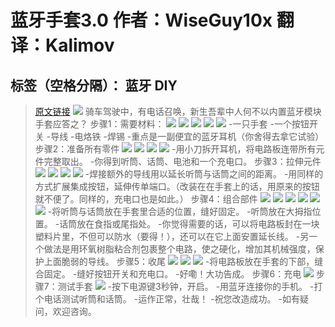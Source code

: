 # 蓝牙手套3.0 作者：WiseGuy10x 翻译：Kalimov
标签（空格分隔）： 蓝牙 DIY
---
>[原文链接](http://www.instructables.com/id/Bluetooth-Glove-Version-30/)
![](http://cdn.instructables.com/FSR/V98B/HYPNXFA9/FSRV98BHYPNXFA9.MEDIUM.jpg)
骑车驾驶中，有电话召唤，新生吾辈中人何不以内置蓝牙模块手套应答之？
步骤1：需要材料：
![](http://cdn.instructables.com/FVP/ERXT/HYPNXL0N/FVPERXTHYPNXL0N.MEDIUM.jpg)
![](http://cdn.instructables.com/F2D/7SA0/HYPNXKDR/F2D7SA0HYPNXKDR.LARGE.jpg)
![](http://cdn.instructables.com/F28/IFFL/HYPNXM2Z/F28IFFLHYPNXM2Z.MEDIUM.jpg)
![](http://cdn.instructables.com/FWL/U0IV/HYPNXLEJ/FWLU0IVHYPNXLEJ.MEDIUM.jpg)
![](http://cdn.instructables.com/FDM/5AWW/HYPNXLP6/FDM5AWWHYPNXLP6.MEDIUM.jpg)
-一只手套
-一个按钮开关
-导线
-电烙铁
-焊锡
-重点是一副便宜的蓝牙耳机（你舍得去拿它试验）
步骤2：准备所有零件
![](http://cdn.instructables.com/F2R/OM5G/HYPNXPMV/F2ROM5GHYPNXPMV.MEDIUM.jpg)
![](http://cdn.instructables.com/FY0/P2P7/HYPNXQ8D/FY0P2P7HYPNXQ8D.MEDIUM.jpg)
![](http://cdn.instructables.com/FSX/PA8K/HYPNXQ8E/FSXPA8KHYPNXQ8E.MEDIUM.jpg)
![](http://cdn.instructables.com/FOH/HOH9/HYPNXPLW/FOHHOH9HYPNXPLW.MEDIUM.jpg)
-用小刀拆开耳机，将电路板连带所有元件完整取出。
-你得到听筒、话筒、电池和一个充电口。
步骤3：拉伸元件
![](http://cdn.instructables.com/F9F/7XK5/HYPNXTGY/F9F7XK5HYPNXTGY.MEDIUM.jpg)
![](http://cdn.instructables.com/F47/8BYG/HYPNXWNC/F478BYGHYPNXWNC.MEDIUM.jpg)
![](http://cdn.instructables.com/FED/GNBI/HYPNXVJM/FEDGNBIHYPNXVJM.MEDIUM.jpg)
![](http://cdn.instructables.com/FTZ/DF8W/HYPNXTAK/FTZDF8WHYPNXTAK.MEDIUM.jpg)
-焊接额外的导线用以延长听筒与话筒之间的距离。
-用同样的方式扩展集成按钮，延伸传单端口。（改装在在手套上的话，用原来的按钮就不便了。同样的，充电口也是如此。）
步骤4：组合部件
![](http://cdn.instructables.com/FHX/N1DC/HYPNY8X0/FHXN1DCHYPNY8X0.MEDIUM.jpg)
![](http://cdn.instructables.com/FS3/1PU9/HYPNY829/FS31PU9HYPNY829.MEDIUM.jpg)
![](http://cdn.instructables.com/FCO/7H12/HYPNYBRE/FCO7H12HYPNYBRE.MEDIUM.jpg)
![](http://cdn.instructables.com/FHK/2UX2/HYPNYAKK/FHK2UX2HYPNYAKK.MEDIUM.jpg)
![](http://cdn.instructables.com/F7P/C6H0/HYPNYBDN/F7PC6H0HYPNYBDN.MEDIUM.jpg)
![](http://cdn.instructables.com/FK3/T698/HYPNY9O4/FK3T698HYPNY9O4.MEDIUM.jpg)
-将听筒与话筒放在手套里合适的位置，缝好固定。
-听筒放在大拇指位置。
-话筒放在食指或尾指处。
-你觉得需要的话，可以将电路板封在一块塑料片里，不但可以防水（要得！），还可以在它上面安置延长线。
-另一个做法是用环氧树脂粘合剂包裹整个电路，使之硬化，增加其机械强度，保护上面脆弱的导线。
步骤5：收尾
![](http://cdn.instructables.com/FMQ/2VGB/HYPNYK02/FMQ2VGBHYPNYK02.MEDIUM.jpg)
![](http://cdn.instructables.com/FAV/H147/HYPNYKYQ/FAVH147HYPNYKYQ.MEDIUM.jpg)
![](http://cdn.instructables.com/FVM/SYQZ/HYPNYK52/FVMSYQZHYPNYK52.MEDIUM.jpg)
-将电路板放在手套的下部，缝合固定。
-缝好按钮开关和充电口。
-好嘞！大功告成。
步骤6：充电
![](http://cdn.instructables.com/FVV/MFBA/HYPNYMMF/FVVMFBAHYPNYMMF.MEDIUM.jpg)
步骤7：测试手套
![](http://cdn.instructables.com/FXU/JNWW/HYPNYO61/FXUJNWWHYPNYO61.MEDIUM.jpg)
-按下电源键3秒钟，开启。
-用蓝牙连接你的手机。
-打个电话测试听筒和话筒。
-运作正常，壮哉！
-祝您改造成功。
-如有疑问，欢迎咨询。
